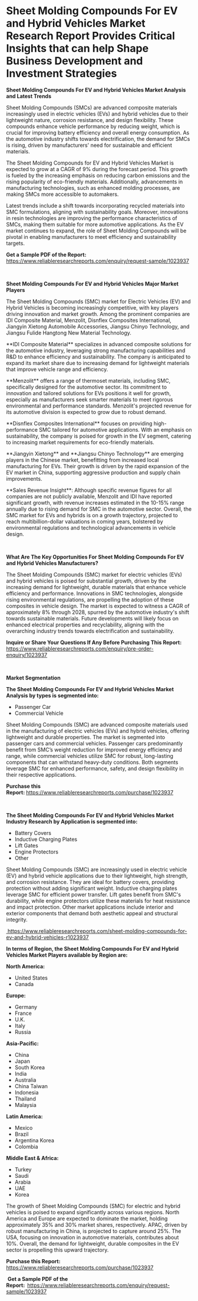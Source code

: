 <p><h1>Sheet Molding Compounds For EV and Hybrid Vehicles Market Research Report Provides Critical Insights that can help Shape Business Development and Investment Strategies</h1></p><p><strong>Sheet Molding Compounds For EV and Hybrid Vehicles Market Analysis and Latest Trends</strong></p>
<p><p>Sheet Molding Compounds (SMCs) are advanced composite materials increasingly used in electric vehicles (EVs) and hybrid vehicles due to their lightweight nature, corrosion resistance, and design flexibility. These compounds enhance vehicle performance by reducing weight, which is crucial for improving battery efficiency and overall energy consumption. As the automotive industry shifts towards electrification, the demand for SMCs is rising, driven by manufacturers' need for sustainable and efficient materials.</p><p>The Sheet Molding Compounds for EV and Hybrid Vehicles Market is expected to grow at a CAGR of 9% during the forecast period. This growth is fueled by the increasing emphasis on reducing carbon emissions and the rising popularity of eco-friendly materials. Additionally, advancements in manufacturing technologies, such as enhanced molding processes, are making SMCs more accessible to automakers.</p><p>Latest trends include a shift towards incorporating recycled materials into SMC formulations, aligning with sustainability goals. Moreover, innovations in resin technologies are improving the performance characteristics of SMCs, making them suitable for more automotive applications. As the EV market continues to expand, the role of Sheet Molding Compounds will be pivotal in enabling manufacturers to meet efficiency and sustainability targets.</p></p>
<p><strong>Get a Sample PDF of the Report:&nbsp;</strong> <a href="https://www.reliableresearchreports.com/enquiry/request-sample/1023937?utm_campaign=2202&utm_medium=2&utm_source=Github&utm_content=ia&utm_term=18042025&utm_id=sheet-molding-compounds-for-ev-and-hybrid-vehicles">https://www.reliableresearchreports.com/enquiry/request-sample/1023937</a></p>
<p>&nbsp;</p>
<p><strong>Sheet Molding Compounds For EV and Hybrid Vehicles Major Market Players</strong></p>
<p><p>The Sheet Molding Compounds (SMC) market for Electric Vehicles (EV) and Hybrid Vehicles is becoming increasingly competitive, with key players driving innovation and market growth. Among the prominent companies are IDI Composite Material, Menzolit, Disnflex Composites International, Jiangyin Xietong Automobile Accessories, Jiangsu Chinyo Technology, and Jiangsu Fulide Hangtong New Material Technology.</p><p>**IDI Composite Material** specializes in advanced composite solutions for the automotive industry, leveraging strong manufacturing capabilities and R&D to enhance efficiency and sustainability. The company is anticipated to expand its market share due to increasing demand for lightweight materials that improve vehicle range and efficiency.</p><p>**Menzolit** offers a range of thermoset materials, including SMC, specifically designed for the automotive sector. Its commitment to innovation and tailored solutions for EVs positions it well for growth, especially as manufacturers seek smarter materials to meet rigorous environmental and performance standards. Menzolit's projected revenue for its automotive division is expected to grow due to robust demand.</p><p>**Disnflex Composites International** focuses on providing high-performance SMC tailored for automotive applications. With an emphasis on sustainability, the company is poised for growth in the EV segment, catering to increasing market requirements for eco-friendly materials.</p><p>**Jiangyin Xietong** and **Jiangsu Chinyo Technology** are emerging players in the Chinese market, benefitting from increased local manufacturing for EVs. Their growth is driven by the rapid expansion of the EV market in China, supporting aggressive production and supply chain improvements.</p><p>**Sales Revenue Insight**: Although specific revenue figures for all companies are not publicly available, Menzolit and IDI have reported significant growth, with revenue increases estimated in the 10-15% range annually due to rising demand for SMC in the automotive sector. Overall, the SMC market for EVs and hybrids is on a growth trajectory, projected to reach multibillion-dollar valuations in coming years, bolstered by environmental regulations and technological advancements in vehicle design.</p></p>
<p>&nbsp;</p>
<p><strong>What Are The Key Opportunities For Sheet Molding Compounds For EV and Hybrid Vehicles Manufacturers?</strong></p>
<p><p>The Sheet Molding Compounds (SMC) market for electric vehicles (EVs) and hybrid vehicles is poised for substantial growth, driven by the increasing demand for lightweight, durable materials that enhance vehicle efficiency and performance. Innovations in SMC technologies, alongside rising environmental regulations, are propelling the adoption of these composites in vehicle design. The market is expected to witness a CAGR of approximately 8% through 2028, spurred by the automotive industry's shift towards sustainable materials. Future developments will likely focus on enhanced electrical properties and recyclability, aligning with the overarching industry trends towards electrification and sustainability.</p></p>
<p><strong>Inquire or Share Your Questions If Any Before Purchasing This Report:</strong> <a href="https://www.reliableresearchreports.com/enquiry/pre-order-enquiry/1023937?utm_campaign=2202&utm_medium=2&utm_source=Github&utm_content=ia&utm_term=18042025&utm_id=sheet-molding-compounds-for-ev-and-hybrid-vehicles">https://www.reliableresearchreports.com/enquiry/pre-order-enquiry/1023937</a></p>
<p>&nbsp;</p>
<p><strong>Market Segmentation</strong></p>
<p><strong>The Sheet Molding Compounds For EV and Hybrid Vehicles Market Analysis by types is segmented into:</strong></p>
<p><ul><li>Passenger Car</li><li>Commercial Vehicle</li></ul></p>
<p><p>Sheet Molding Compounds (SMC) are advanced composite materials used in the manufacturing of electric vehicles (EVs) and hybrid vehicles, offering lightweight and durable properties. The market is segmented into passenger cars and commercial vehicles. Passenger cars predominantly benefit from SMC’s weight reduction for improved energy efficiency and range, while commercial vehicles utilize SMC for robust, long-lasting components that can withstand heavy-duty conditions. Both segments leverage SMC for enhanced performance, safety, and design flexibility in their respective applications.</p></p>
<p><strong>Purchase this Report:&nbsp;</strong><a href="https://www.reliableresearchreports.com/purchase/1023937?utm_campaign=2202&utm_medium=2&utm_source=Github&utm_content=ia&utm_term=18042025&utm_id=sheet-molding-compounds-for-ev-and-hybrid-vehicles">https://www.reliableresearchreports.com/purchase/1023937</a></p>
<p>&nbsp;</p>
<p><strong>The Sheet Molding Compounds For EV and Hybrid Vehicles Market Industry Research by Application is segmented into:</strong></p>
<p><ul><li>Battery Covers</li><li>Inductive Charging Plates</li><li>Lift Gates</li><li>Engine Protectors</li><li>Other</li></ul></p>
<p><p>Sheet Molding Compounds (SMC) are increasingly used in electric vehicle (EV) and hybrid vehicle applications due to their lightweight, high strength, and corrosion resistance. They are ideal for battery covers, providing protection without adding significant weight. Inductive charging plates leverage SMC for efficient power transfer. Lift gates benefit from SMC's durability, while engine protectors utilize these materials for heat resistance and impact protection. Other market applications include interior and exterior components that demand both aesthetic appeal and structural integrity.</p></p>
<p><a href="https://www.reliableresearchreports.com/sheet-molding-compounds-for-ev-and-hybrid-vehicles-r1023937?utm_campaign=2202&utm_medium=2&utm_source=Github&utm_content=ia&utm_term=18042025&utm_id=sheet-molding-compounds-for-ev-and-hybrid-vehicles">&nbsp;https://www.reliableresearchreports.com/sheet-molding-compounds-for-ev-and-hybrid-vehicles-r1023937</a></p>
<p><strong>In terms of Region, the Sheet Molding Compounds For EV and Hybrid Vehicles Market Players available by Region are:</strong></p>
<p>
    <p> <strong> North America: </strong>
        <ul>
            <li>United States</li>
            <li>Canada</li>
        </ul>
        </p> 
    <p> <strong> Europe: </strong>
        <ul>
            <li>Germany</li>
            <li>France</li>
            <li>U.K.</li>
            <li>Italy</li>
            <li>Russia</li>
        </ul>
        </p> 
    <p> <strong> Asia-Pacific: </strong>
        <ul>
            <li>China</li>
            <li>Japan</li>
            <li>South Korea</li>
            <li>India</li>
            <li>Australia</li>
            <li>China Taiwan</li>
            <li>Indonesia</li>
            <li>Thailand</li>
            <li>Malaysia</li>
        </ul>
        </p> 
    <p> <strong> Latin America: </strong>
        <ul>
            <li>Mexico</li>
            <li>Brazil</li>
            <li>Argentina Korea</li>
            <li>Colombia</li>
        </ul>
        </p> 
    <p> <strong> Middle East & Africa: </strong>
        <ul>
            <li>Turkey</li>
            <li>Saudi</li>
            <li>Arabia</li>
            <li>UAE</li>
            <li>Korea</li>
        </ul>
    </p>
    </p>
<p><p>The growth of Sheet Molding Compounds (SMC) for electric and hybrid vehicles is poised to expand significantly across various regions. North America and Europe are expected to dominate the market, holding approximately 35% and 30% market shares, respectively. APAC, driven by robust manufacturing in China, is projected to capture around 25%. The USA, focusing on innovation in automotive materials, contributes about 10%. Overall, the demand for lightweight, durable composites in the EV sector is propelling this upward trajectory.</p></p>
<p><strong>Purchase this Report: </strong><a href="https://www.reliableresearchreports.com/purchase/1023937?utm_campaign=2202&utm_medium=2&utm_source=Github&utm_content=ia&utm_term=18042025&utm_id=sheet-molding-compounds-for-ev-and-hybrid-vehicles">https://www.reliableresearchreports.com/purchase/1023937</a></p>
<p>&nbsp;<strong>Get a Sample PDF of the Report:&nbsp;&nbsp;</strong><a href="https://www.reliableresearchreports.com/enquiry/request-sample/1023937?utm_campaign=2202&utm_medium=2&utm_source=Github&utm_content=ia&utm_term=18042025&utm_id=sheet-molding-compounds-for-ev-and-hybrid-vehicles">https://www.reliableresearchreports.com/enquiry/request-sample/1023937</a></p>
<p><strong></strong></p>
<p><p></p><p></p><p></p></p>